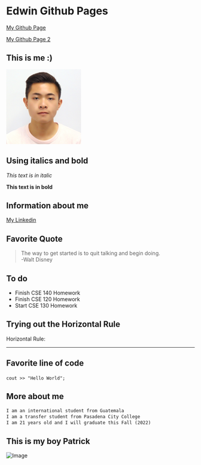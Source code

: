 # Edwin Github Pages

[My Github Page](index.html)

[My Github Page 2](https://edwinlaumack.github.io/cse15l-lab-reports/index.html
)

## This is me :) 

<img src="Photo.jpg" alt="drawing" width="200"/>

## Using italics and bold

*This text is in italic* 

**This text is in bold**

## Information about me

[My Linkedin](https://www.linkedin.com/in/edwin-lau-mack-625854222/)

## Favorite Quote

> The way to get started is to quit talking and begin doing. 
<br> -Walt Disney

## To do

* Finish CSE 140 Homework
* Finish CSE 120 Homework
* Start CSE 130 Homework

## Trying out the Horizontal Rule

Horizontal Rule:

---

## Favorite line of code

`cout >> "Hello World";` 

## More about me

```
I am an international student from Guatemala
I am a transfer student from Pasadena City College
I am 21 years old and I will graduate this Fall (2022)
```

## This is my boy Patrick

![Image](https://upload.wikimedia.org/wikipedia/en/thumb/3/33/Patrick_Star.svg/1200px-Patrick_Star.svg.png)
